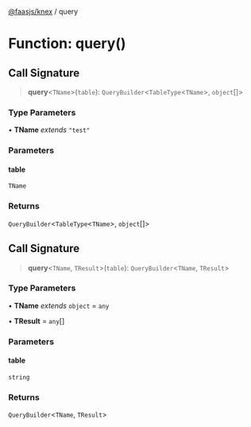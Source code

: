 [@faasjs/knex](../README.md) / query

# Function: query()

## Call Signature

> **query**\<`TName`\>(`table`): `QueryBuilder`\<`TableType`\<`TName`\>, `object`[]\>

### Type Parameters

• **TName** *extends* `"test"`

### Parameters

#### table

`TName`

### Returns

`QueryBuilder`\<`TableType`\<`TName`\>, `object`[]\>

## Call Signature

> **query**\<`TName`, `TResult`\>(`table`): `QueryBuilder`\<`TName`, `TResult`\>

### Type Parameters

• **TName** *extends* `object` = `any`

• **TResult** = `any`[]

### Parameters

#### table

`string`

### Returns

`QueryBuilder`\<`TName`, `TResult`\>
